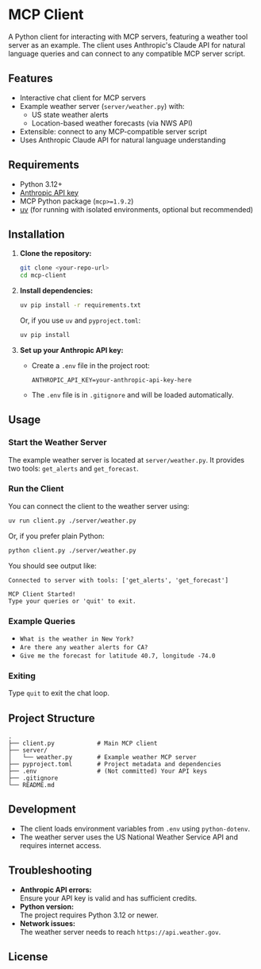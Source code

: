 # MCP Client

A Python client for interacting with MCP servers, featuring a weather tool server as an example. The client uses Anthropic's Claude API for natural language queries and can connect to any compatible MCP server script.

## Features

- Interactive chat client for MCP servers
- Example weather server (`server/weather.py`) with:
  - US state weather alerts
  - Location-based weather forecasts (via NWS API)
- Extensible: connect to any MCP-compatible server script
- Uses Anthropic Claude API for natural language understanding

## Requirements

- Python 3.12+
- [Anthropic API key](https://docs.anthropic.com/claude/docs/access-claude-api)
- MCP Python package (`mcp>=1.9.2`)
- [uv](https://github.com/astral-sh/uv) (for running with isolated environments, optional but recommended)

## Installation

1. **Clone the repository:**
   ```sh
   git clone <your-repo-url>
   cd mcp-client
   ```

2. **Install dependencies:**
   ```sh
   uv pip install -r requirements.txt
   ```
   Or, if you use `uv` and `pyproject.toml`:
   ```sh
   uv pip install
   ```

3. **Set up your Anthropic API key:**
   - Create a `.env` file in the project root:
     ```
     ANTHROPIC_API_KEY=your-anthropic-api-key-here
     ```
   - The `.env` file is in `.gitignore` and will be loaded automatically.

## Usage

### Start the Weather Server

The example weather server is located at `server/weather.py`. It provides two tools: `get_alerts` and `get_forecast`.

### Run the Client

You can connect the client to the weather server using:

```sh
uv run client.py ./server/weather.py
```

Or, if you prefer plain Python:

```sh
python client.py ./server/weather.py
```

You should see output like:

```
Connected to server with tools: ['get_alerts', 'get_forecast']

MCP Client Started!
Type your queries or 'quit' to exit.
```

### Example Queries

- `What is the weather in New York?`
- `Are there any weather alerts for CA?`
- `Give me the forecast for latitude 40.7, longitude -74.0`

### Exiting

Type `quit` to exit the chat loop.

## Project Structure

```
.
├── client.py            # Main MCP client
├── server/
│   └── weather.py       # Example weather MCP server
├── pyproject.toml       # Project metadata and dependencies
├── .env                 # (Not committed) Your API keys
├── .gitignore
└── README.md
```

## Development

- The client loads environment variables from `.env` using `python-dotenv`.
- The weather server uses the US National Weather Service API and requires internet access.

## Troubleshooting

- **Anthropic API errors:**  
  Ensure your API key is valid and has sufficient credits.
- **Python version:**  
  The project requires Python 3.12 or newer.
- **Network issues:**  
  The weather server needs to reach `https://api.weather.gov`.

## License


